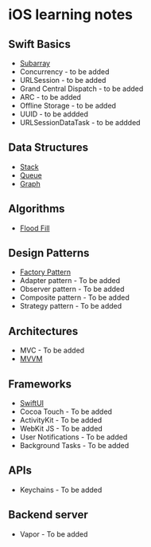 # iOS learning notes

## Swift Basics
* [Subarray](https://github.com/YIshihara11201/iOSTips/blob/main/Subarray/Subarray.md)
* Concurrency - to be added
* URLSession - to be added
* Grand Central Dispatch - to be added
* ARC - to be added
* Offline Storage - to be added
* UUID - to be addded
* URLSessionDataTask - to be addded

## Data Structures
* [Stack](https://github.com/YIshihara11201/iOSTips/blob/main/Stack/Stack.md)
* [Queue](https://github.com/YIshihara11201/iOSTips/blob/main/Queue/Queue.md)
* [Graph](https://github.com/YIshihara11201/iOSTips/blob/main/Graph/Graph.md)

## Algorithms
* [Flood Fill](https://github.com/YIshihara11201/iOSTips/blob/main/Flood%20Fill/FloodFill.md)

## Design Patterns
* [Factory Pattern](https://github.com/YIshihara11201/iOS/blob/main/Factory%20Pattern/FactoryPattern.md)
* Adapter pattern - To be added
* Observer pattern - To be added
* Composite pattern - To be added
* Strategy pattern - To be added

## Architectures
* MVC - To be added
* [MVVM](https://github.com/YIshihara11201/iOSTips/blob/main/MVVM/MVVM.md)

## Frameworks
* [SwiftUI](https://github.com/YIshihara11201/iOSTips/blob/main/SwiftUI/SwiftUI.md)
* Cocoa Touch - To be added
* ActivityKit - To be added
* WebKit JS - To be added
* User Notifications - To be added
* Background Tasks - To be added

## APIs
* Keychains - To be added

## Backend server
* Vapor - To be added
